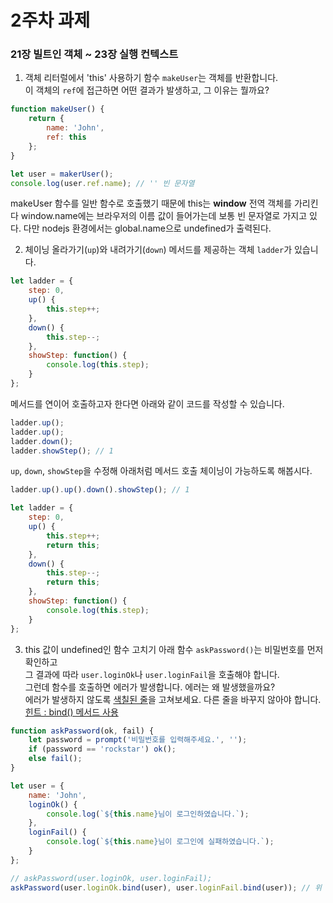 # 2주차 과제
### 21장 빌트인 객체 ~ 23장 실행 컨텍스트

1. 객체 리터럴에서 'this' 사용하기
함수 `makeUser`는 객체를 반환합니다.  
이 객체의 `ref`에 접근하면 어떤 결과가 발생하고, 그 이유는 뭘까요?

```javascript
function makeUser() {
	return {
		name: 'John',
		ref: this
	};
}

let user = makerUser();
console.log(user.ref.name);	// '' 빈 문자열
```
makeUser 함수를 일반 함수로 호출했기 때문에 this는 **window** 전역 객체를 가리킨다
window.name에는 브라우저의 이름 값이 들어가는데 보통 빈 문자열로 가지고 있다.
다만 nodejs 환경에서는 global.name으로 undefined가 출력된다.

2. 체이닝
올라가기(`up`)와 내려가기(`down`) 메서드를 제공하는 객체 `ladder`가 있습니다.

```javascript
let ladder = {
	step: 0,
	up() {
		this.step++;
	},
	down() {
		this.step--;
	},
	showStep: function() {
		console.log(this.step);
	}
};
```

메서드를 연이어 호출하고자 한다면 아래와 같이 코드를 작성할 수 있습니다.

```javascript
ladder.up();
ladder.up();
ladder.down();
ladder.showStep(); // 1
```

`up`, `down`, `showStep`을 수정해 아래처럼 메서드 호출 체이닝이 가능하도록 해봅시다.
```javascript
ladder.up().up().down().showStep(); // 1
```

```javascript
let ladder = {
	step: 0,
	up() {
		this.step++;
		return this;
	},
	down() {
		this.step--;
		return this;
	},
	showStep: function() {
		console.log(this.step);
	}
};
```

3. this 값이 undefined인 함수 고치기
아래 함수 `askPassword()`는 비밀번호를 먼저 확인하고  
그 결과에 따라 `user.loginOk`나 `user.loginFail`을 호출해야 합니다.  
그런데 함수를 호출하면 에러가 발생합니다. 에러는 왜 발생했을까요?  
에러가 발생하지 않도록 <u>색칠된 줄</u>을 고쳐보세요. 다른 줄을 바꾸지 않아야 합니다.  
<u>힌트 : bind() 메서드 사용</u>

```javascript
function askPassword(ok, fail) {
	let password = prompt('비밀번호를 입력해주세요.', '');
	if (password == 'rockstar') ok();
	else fail();
}

let user = {
	name: 'John',
	loginOk() {
		console.log(`${this.name}님이 로그인하였습니다.`);
	},
	loginFail() {
		console.log(`${this.name}님이 로그인에 실패하였습니다.`);
	}
};

// askPassword(user.loginOk, user.loginFail);
askPassword(user.loginOk.bind(user), user.loginFail.bind(user)); // 위 내용을 아래와 같이 변경
```
